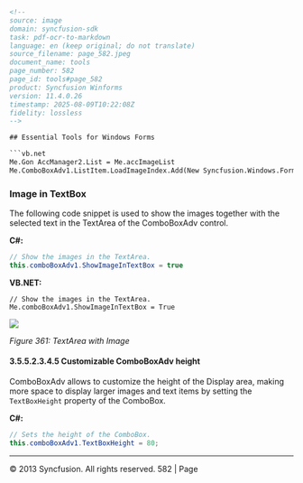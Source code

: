 ```html
<!-- 
source: image
domain: syncfusion-sdk
task: pdf-ocr-to-markdown
language: en (keep original; do not translate)
source_filename: page_582.jpeg
document_name: tools
page_number: 582
page_id: tools#page_582
product: Syncfusion Winforms
version: 11.4.0.26
timestamp: 2025-08-09T10:22:08Z
fidelity: lossless
-->

## Essential Tools for Windows Forms

```vb.net
Me.Gon AccManager2.List = Me.accImageList
Me.ComboBoxAdv1.ListItem.LoadImageIndex.Add(New Syncfusion.Windows.Forms.Tools.QomboBoxAdv.ListItem("Pointer", 0))
```

### Image in TextBox

The following code snippet is used to show the images together with the selected text in the TextArea of the ComboBoxAdv control.

**C#:**
```csharp
// Show the images in the TextArea.
this.comboBoxAdv1.ShowImageInTextBox = true
```

**VB.NET:**
```vb.net
// Show the images in the TextArea.
Me.comboBoxAdv1.ShowImageInTextBox = True
```

![](./image.png)

*Figure 361: TextArea with Image*

#### 3.5.5.2.3.4.5 Customizable ComboBoxAdv height

ComboBoxAdv allows to customize the height of the Display area, making more space to display larger images and text items by setting the `TextBoxHeight` property of the ComboBox.

**C#:**
```csharp
// Sets the height of the ComboBox.
this.comboBoxAdv1.TextBoxHeight = 80;
```

---

© 2013 Syncfusion. All rights reserved.
582 | Page
```